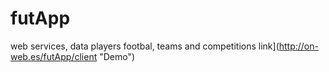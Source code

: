 # futApp
web services, data players footbal, teams and competitions
link](http://on-web.es/futApp/client "Demo")
